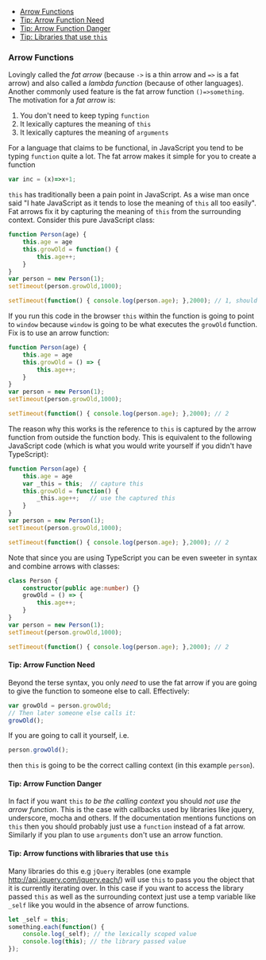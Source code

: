 * [Arrow Functions](#arrow-functions)
* [Tip: Arrow Function Need](#tip-arrow-function-need)
* [Tip: Arrow Function Danger](#tip-arrow-function-danger)
* [Tip: Libraries that use `this`](#tip-arrow-functions-with-libraries-that-use-this)

### Arrow Functions

Lovingly called the *fat arrow* (because `->` is a thin arrow and `=>` is a fat arrow) and also called a *lambda function* (because of other languages). Another commonly used feature is the fat arrow function `()=>something`. The motivation for a *fat arrow* is:
1. You don't need to keep typing `function`
2. It lexically captures the meaning of `this`
2. It lexically captures the meaning of `arguments`

For a language that claims to be functional, in JavaScript you tend to be typing `function` quite a lot. The fat arrow makes it simple for you to create a function
```ts
var inc = (x)=>x+1;
```
`this` has traditionally been a pain point in JavaScript. As a wise man once said "I hate JavaScript as it tends to lose the meaning of `this` all too easily". Fat arrows fix it by capturing the meaning of `this` from the surrounding context. Consider this pure JavaScript class:

```ts
function Person(age) {
    this.age = age
    this.growOld = function() {
        this.age++;
    }
}
var person = new Person(1);
setTimeout(person.growOld,1000);

setTimeout(function() { console.log(person.age); },2000); // 1, should have been 2
```
If you run this code in the browser `this` within the function is going to point to `window` because `window` is going to be what executes the `growOld` function. Fix is to use an arrow function:
```ts
function Person(age) {
    this.age = age
    this.growOld = () => {
        this.age++;
    }
}
var person = new Person(1);
setTimeout(person.growOld,1000);

setTimeout(function() { console.log(person.age); },2000); // 2
```
The reason why this works is the reference to `this` is captured by the arrow function from outside the function body. This is equivalent to the following JavaScript code (which is what you would write yourself if you didn't have TypeScript):
```ts
function Person(age) {
    this.age = age
    var _this = this;  // capture this
    this.growOld = function() {
        _this.age++;   // use the captured this
    }
}
var person = new Person(1);
setTimeout(person.growOld,1000);

setTimeout(function() { console.log(person.age); },2000); // 2
```
Note that since you are using TypeScript you can be even sweeter in syntax and combine arrows with classes:
```ts
class Person {
    constructor(public age:number) {}
    growOld = () => {
        this.age++;
    }
}
var person = new Person(1);
setTimeout(person.growOld,1000);

setTimeout(function() { console.log(person.age); },2000); // 2
```

#### Tip: Arrow Function Need
Beyond the terse syntax, you only *need* to use the fat arrow if you are going to give the function to someone else to call. Effectively:
```ts
var growOld = person.growOld;
// Then later someone else calls it:
growOld();
```
If you are going to call it yourself, i.e.
```ts
person.growOld();
```
then `this` is going to be the correct calling context (in this example `person`).

#### Tip: Arrow Function Danger

In fact if you want `this` *to be the calling context* you should *not use the arrow function*. This is the case with callbacks used by libraries like jquery, underscore, mocha and others. If the documentation mentions functions on `this` then you should probably just use a `function` instead of a fat arrow. Similarly if you plan to use `arguments` don't use an arrow function.

#### Tip: Arrow functions with libraries that use `this`
Many libraries do this e.g `jQuery` iterables (one example http://api.jquery.com/jquery.each/) will use `this` to pass you the object that it is currently iterating over. In this case if you want to access the library passed `this` as well as the surrounding context just use a temp variable like `_self` like you would in the absence of arrow functions.

```ts
let _self = this;
something.each(function() {
    console.log(_self); // the lexically scoped value
    console.log(this); // the library passed value
});
```
